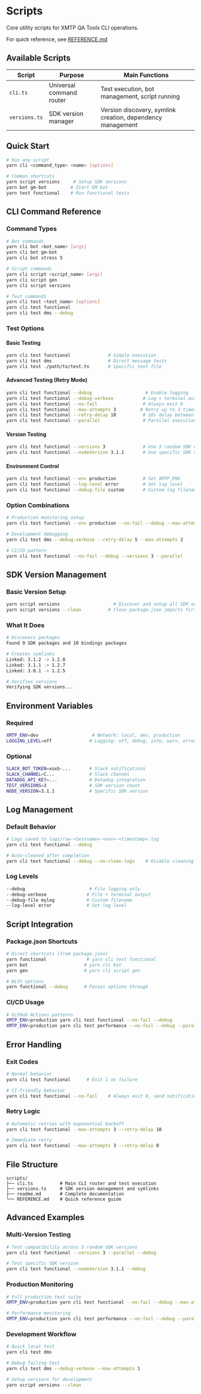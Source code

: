 # Scripts

Core utility scripts for XMTP QA Tools CLI operations.

For quick reference, see [REFERENCE.md](./REFERENCE.md)

## Available Scripts

| Script        | Purpose                  | Main Functions                                             |
| ------------- | ------------------------ | ---------------------------------------------------------- |
| `cli.ts`      | Universal command router | Test execution, bot management, script running             |
| `versions.ts` | SDK version manager      | Version discovery, symlink creation, dependency management |

## Quick Start

```bash
# Run any script
yarn cli <command_type> <name> [options]

# Common shortcuts
yarn script versions     # Setup SDK versions
yarn bot gm-bot         # Start GM bot
yarn test functional    # Run functional tests
```

## CLI Command Reference

### Command Types

```bash
# Bot commands
yarn cli bot <bot_name> [args]
yarn cli bot gm-bot
yarn cli bot stress 5

# Script commands
yarn cli script <script_name> [args]
yarn cli script gen
yarn cli script versions

# Test commands
yarn cli test <test_name> [options]
yarn cli test functional
yarn cli test dms --debug
```

### Test Options

#### Basic Testing

```bash
yarn cli test functional              # Simple execution
yarn cli test dms                     # Direct message tests
yarn cli test ./path/to/test.ts       # Specific test file
```

#### Advanced Testing (Retry Mode)

```bash
yarn cli test functional --debug                    # Enable logging
yarn cli test functional --debug-verbose           # Log + terminal output
yarn cli test functional --no-fail                 # Always exit 0
yarn cli test functional --max-attempts 3         # Retry up to 3 times
yarn cli test functional --retry-delay 10          # 10s delay between retries
yarn cli test functional --parallel                # Parallel execution
```

#### Version Testing

```bash
yarn cli test functional --versions 3              # Use 3 random SDK versions
yarn cli test functional --nodeVersion 3.1.1       # Use specific SDK version
```

#### Environment Control

```bash
yarn cli test functional --env production          # Set XMTP_ENV
yarn cli test functional --log-level error         # Set log level
yarn cli test functional --debug-file custom       # Custom log filename
```

### Option Combinations

```bash
# Production monitoring setup
yarn cli test functional --env production --no-fail --debug --max-attempts 5

# Development debugging
yarn cli test dms --debug-verbose --retry-delay 5 --max-attempts 2

# CI/CD pattern
yarn cli test functional --no-fail --debug --versions 3 --parallel
```

## SDK Version Management

### Basic Version Setup

```bash
yarn script versions                    # Discover and setup all SDK versions
yarn script versions --clean          # Clean package.json imports first
```

### What It Does

```bash
# Discovers packages
Found 9 SDK packages and 10 bindings packages

# Creates symlinks
Linked: 3.1.2 -> 1.2.8
Linked: 3.1.1 -> 1.2.7
Linked: 3.0.1 -> 1.2.5

# Verifies versions
Verifying SDK versions...
```

## Environment Variables

### Required

```bash
XMTP_ENV=dev                    # Network: local, dev, production
LOGGING_LEVEL=off              # Logging: off, debug, info, warn, error
```

### Optional

```bash
SLACK_BOT_TOKEN=xoxb-...       # Slack notifications
SLACK_CHANNEL=C...             # Slack channel
DATADOG_API_KEY=...            # Datadog integration
TEST_VERSIONS=3                # SDK version count
NODE_VERSION=3.1.1             # Specific SDK version
```

## Log Management

### Default Behavior

```bash
# Logs saved to logs/raw-<testname>-<env>-<timestamp>.log
yarn cli test functional --debug

# Auto-cleaned after completion
yarn cli test functional --debug --no-clean-logs    # Disable cleaning
```

### Log Levels

```bash
--debug                        # File logging only
--debug-verbose               # File + terminal output
--debug-file mylog            # Custom filename
--log-level error             # Set log level
```

## Script Integration

### Package.json Shortcuts

```bash
# Direct shortcuts (from package.json)
yarn functional               # yarn cli test functional
yarn bot                     # yarn cli bot
yarn gen                     # yarn cli script gen

# With options
yarn functional --debug      # Passes options through
```

### CI/CD Usage

```bash
# GitHub Actions patterns
XMTP_ENV=production yarn cli test functional --no-fail --debug
XMTP_ENV=production yarn cli test performance --no-fail --debug --parallel
```

## Error Handling

### Exit Codes

```bash
# Normal behavior
yarn cli test functional      # Exit 1 on failure

# CI-friendly behavior
yarn cli test functional --no-fail    # Always exit 0, send notifications
```

### Retry Logic

```bash
# Automatic retries with exponential backoff
yarn cli test functional --max-attempts 3 --retry-delay 10

# Immediate retry
yarn cli test functional --max-attempts 3 --retry-delay 0
```

## File Structure

```
scripts/
├── cli.ts          # Main CLI router and test execution
├── versions.ts     # SDK version management and symlinks
├── readme.md       # Complete documentation
└── REFERENCE.md    # Quick reference guide
```

## Advanced Examples

### Multi-Version Testing

```bash
# Test compatibility across 3 random SDK versions
yarn cli test functional --versions 3 --parallel --debug

# Test specific SDK version
yarn cli test functional --nodeVersion 3.1.1 --debug
```

### Production Monitoring

```bash
# Full production test suite
XMTP_ENV=production yarn cli test functional --no-fail --debug --max-attempts 5 --retry-delay 30

# Performance monitoring
XMTP_ENV=production yarn cli test performance --no-fail --debug --parallel
```

### Development Workflow

```bash
# Quick local test
yarn cli test dms

# Debug failing test
yarn cli test dms --debug-verbose --max-attempts 1

# Setup versions for development
yarn script versions --clean
```
